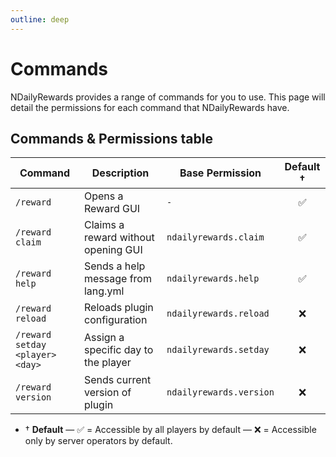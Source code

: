 ```yaml
---
outline: deep
---
```


# Commands

NDailyRewards provides a range of commands for you to use. This page will detail the permissions for each command that NDailyRewards have.

## Commands & Permissions table

| Command                         | Description                         | Base Permission         | Default &dagger; |
| ------------------------------- | ----------------------------------- | ----------------------- | :--------------: |
| `/reward`                       | Opens a Reward GUI                  | `-`                     |        ✅        |
| `/reward claim`                 | Claims a reward without opening GUI | `ndailyrewards.claim`   |        ✅        |
| `/reward help`                  | Sends a help message from lang.yml  | `ndailyrewards.help`    |        ✅        |
| `/reward reload`                | Reloads plugin configuration        | `ndailyrewards.reload`  |        ❌        |
| `/reward setday <player> <day>` | Assign a specific day to the player | `ndailyrewards.setday`  |        ❌        |
| `/reward version`               | Sends current version of plugin     | `ndailyrewards.version` |        ❌        |

- &dagger; **Default** &mdash; ✅ = Accessible by all players by default &mdash; ❌ = Accessible only by server operators by default.
